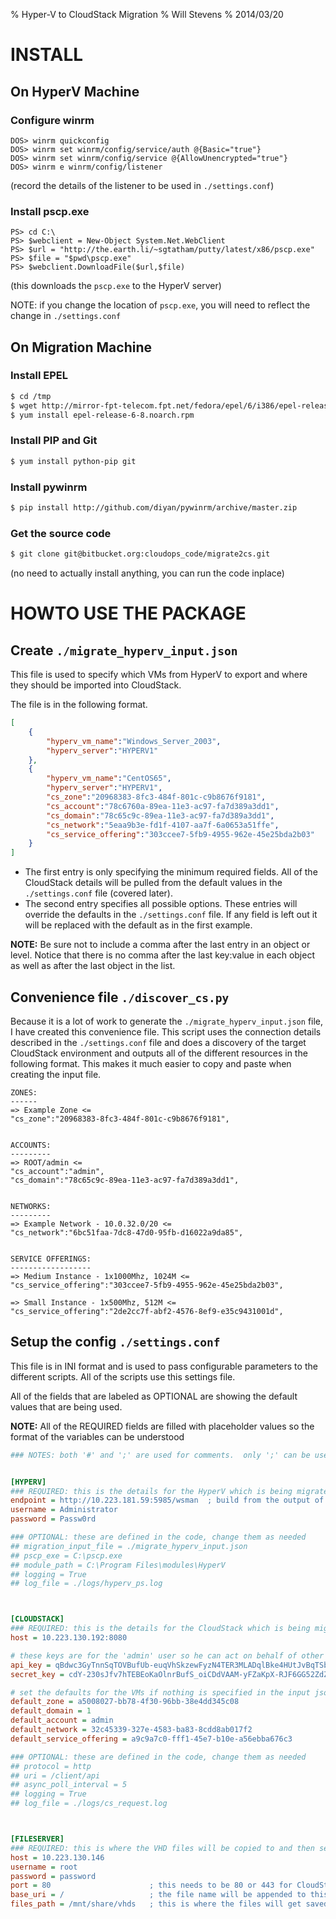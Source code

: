 % Hyper-V to CloudStack Migration
% Will Stevens
% 2014/03/20


INSTALL
=======


On HyperV Machine
-----------------
### Configure winrm
	DOS> winrm quickconfig
	DOS> winrm set winrm/config/service/auth @{Basic="true"}
	DOS> winrm set winrm/config/service @{AllowUnencrypted="true"}
	DOS> winrm e winrm/config/listener
(record the details of the listener to be used in `./settings.conf`)

### Install pscp.exe
	PS> cd C:\
	PS> $webclient = New-Object System.Net.WebClient
	PS> $url = "http://the.earth.li/~sgtatham/putty/latest/x86/pscp.exe"
	PS> $file = "$pwd\pscp.exe"
	PS> $webclient.DownloadFile($url,$file)
(this downloads the `pscp.exe` to the HyperV server)

NOTE: if you change the location of `pscp.exe`, you will need to reflect the change in `./settings.conf`



On Migration Machine
--------------------
### Install EPEL
``` bash
$ cd /tmp
$ wget http://mirror-fpt-telecom.fpt.net/fedora/epel/6/i386/epel-release-6-8.noarch.rpm
$ yum install epel-release-6-8.noarch.rpm
```


### Install PIP and Git
``` bash
$ yum install python-pip git
```


### Install pywinrm
``` bash
$ pip install http://github.com/diyan/pywinrm/archive/master.zip 
```


### Get the source code
``` bash
$ git clone git@bitbucket.org:cloudops_code/migrate2cs.git
```
(no need to actually install anything, you can run the code inplace)



HOWTO USE THE PACKAGE
=====================

Create 	`./migrate_hyperv_input.json`
-------------------------------------
This file is used to specify which VMs from HyperV to export and where they should be imported into CloudStack.  

The file is in the following format.
``` json
[
	{
		"hyperv_vm_name":"Windows_Server_2003",
		"hyperv_server":"HYPERV1"
	},
	{
		"hyperv_vm_name":"CentOS65",
		"hyperv_server":"HYPERV1",
		"cs_zone":"20968383-8fc3-484f-801c-c9b8676f9181",
		"cs_account":"78c6760a-89ea-11e3-ac97-fa7d389a3dd1",
		"cs_domain":"78c65c9c-89ea-11e3-ac97-fa7d389a3dd1",
		"cs_network":"5eaa9b3e-fd1f-4107-aa7f-6a0653a51ffe",
		"cs_service_offering":"303ccee7-5fb9-4955-962e-45e25bda2b03"
	}
]
```

* The first entry is only specifying the minimum required fields.  All of the CloudStack details will be pulled from the default values in the `./settings.conf` file (covered later).
* The second entry specifies all possible options.  These entries will override the defaults in the `./settings.conf` file.  If any field is left out it will be replaced with the default as in the first example.

**NOTE:** Be sure not to include a comma after the last entry in an object or level.  Notice that there is no comma after the last key:value in each object as well as after the last object in the list.


Convenience file `./discover_cs.py`
-----------------------------------
Because it is a lot of work to generate the `./migrate_hyperv_input.json` file, I have created this convenience file.  This script uses the connection details described in the `./settings.conf` file and does a discovery of the target CloudStack environment and outputs all of the different resources in the following format.  This makes it much easier to copy and paste when creating the input file.

	ZONES:
	------
	=> Example Zone <=
	"cs_zone":"20968383-8fc3-484f-801c-c9b8676f9181",


	ACCOUNTS:
	---------
	=> ROOT/admin <=
	"cs_account":"admin",
	"cs_domain":"78c65c9c-89ea-11e3-ac97-fa7d389a3dd1",


	NETWORKS:
	---------
	=> Example Network - 10.0.32.0/20 <=
	"cs_network":"6bc51faa-7dc8-47d0-95fb-d16022a9da85",


	SERVICE OFFERINGS:
	------------------
	=> Medium Instance - 1x1000Mhz, 1024M <=
	"cs_service_offering":"303ccee7-5fb9-4955-962e-45e25bda2b03",

	=> Small Instance - 1x500Mhz, 512M <=
	"cs_service_offering":"2de2cc7f-abf2-4576-8ef9-e35c9431001d",


Setup the config `./settings.conf`
----------------------------------
This file is in INI format and is used to pass configurable parameters to the different scripts.  All of the scripts use this settings file.

All of the fields that are labeled as OPTIONAL are showing the default values that are being used.

**NOTE:** All of the REQUIRED fields are filled with placeholder values so the format of the variables can be understood

``` ini
### NOTES: both '#' and ';' are used for comments.  only ';' can be used for inline comments.


[HYPERV]
### REQUIRED: this is the details for the HyperV which is being migrated from
endpoint = http://10.223.181.59:5985/wsman  ; build from the output of: winrm e winrm/config/listener
username = Administrator
password = Passw0rd

### OPTIONAL: these are defined in the code, change them as needed
## migration_input_file = ./migrate_hyperv_input.json
## pscp_exe = C:\pscp.exe
## module_path = C:\Program Files\modules\HyperV
## logging = True
## log_file = ./logs/hyperv_ps.log



[CLOUDSTACK]
### REQUIRED: this is the details for the CloudStack which is being migrated to
host = 10.223.130.192:8080

# these keys are for the 'admin' user so he can act on behalf of other users
api_key = qBdwc3GyTnnSqTOVBufUb-euqVhSkzewFyzN4TER3MLADqlBke4HUtJvBqTSbpqLEMAxrYwzG9Yu6lyVXDgnVA
secret_key = cdY-230sJfv7hTEBEoKaOlnrBufS_oiCDdVAAM-yFZaKpX-RJF6GG52ZdZAWKFdDvJV4P-Km4NAHqLinArifUg

# set the defaults for the VMs if nothing is specified in the input json file for a specific field
default_zone = a5008027-bb78-4f30-96bb-38e4dd345c08
default_domain = 1
default_account = admin
default_network = 32c45339-327e-4583-ba83-8cdd8ab017f2
default_service_offering = a9c9a7c0-fff1-45e7-b10e-a56ebba676c3

### OPTIONAL: these are defined in the code, change them as needed
## protocol = http
## uri = /client/api
## async_poll_interval = 5
## logging = True
## log_file = ./logs/cs_request.log



[FILESERVER]
### REQUIRED: this is where the VHD files will be copied to and then served from for CloudStack to access
host = 10.223.130.146
username = root
password = password
port = 80                      ; this needs to be 80 or 443 for CloudStack to use it
base_uri = /                   ; the file name will be appended to this path to be served
files_path = /mnt/share/vhds   ; this is where the files will get saved to
```


